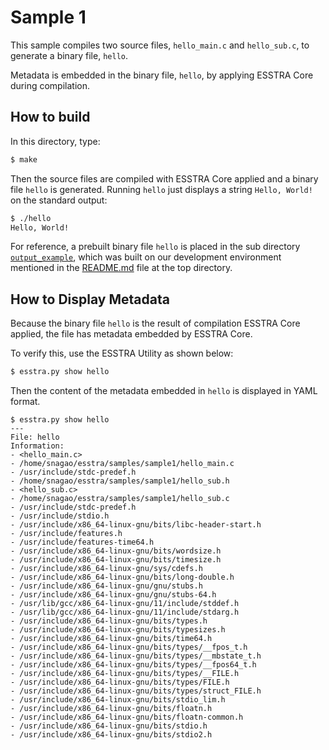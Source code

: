 # Sample 1

This sample compiles two source files, `hello_main.c` and `hello_sub.c`, to
generate a binary file, `hello`.

Metadata is embedded in the binary file, `hello`, by applying ESSTRA Core during
compilation.

## How to build

In this directory, type:

```sh
$ make
```

Then the source files are compiled with ESSTRA Core applied and a binary file
`hello` is generated.
Running `hello` just displays a string `Hello, World!` on the standard output:

```sh
$ ./hello
Hello, World!
```

For reference, a prebuilt binary file `hello` is placed in the sub directory
[`output_example`](./output_example), which was built on our development environment mentioned in
the [README.md](../../README.md#status-of-this-version) file at the top directory.

## How to Display Metadata

Because the binary file `hello` is the result of compilation ESSTRA Core applied,
the file has metadata embedded by ESSTRA Core.

To verify this, use the ESSTRA Utility as shown below:

```sh
$ esstra.py show hello
```

Then the content of the metadata embedded in `hello` is displayed in YAML format.

```
$ esstra.py show hello
---
File: hello
Information:
- <hello_main.c>
- /home/snagao/esstra/samples/sample1/hello_main.c
- /usr/include/stdc-predef.h
- /home/snagao/esstra/samples/sample1/hello_sub.h
- <hello_sub.c>
- /home/snagao/esstra/samples/sample1/hello_sub.c
- /usr/include/stdc-predef.h
- /usr/include/stdio.h
- /usr/include/x86_64-linux-gnu/bits/libc-header-start.h
- /usr/include/features.h
- /usr/include/features-time64.h
- /usr/include/x86_64-linux-gnu/bits/wordsize.h
- /usr/include/x86_64-linux-gnu/bits/timesize.h
- /usr/include/x86_64-linux-gnu/sys/cdefs.h
- /usr/include/x86_64-linux-gnu/bits/long-double.h
- /usr/include/x86_64-linux-gnu/gnu/stubs.h
- /usr/include/x86_64-linux-gnu/gnu/stubs-64.h
- /usr/lib/gcc/x86_64-linux-gnu/11/include/stddef.h
- /usr/lib/gcc/x86_64-linux-gnu/11/include/stdarg.h
- /usr/include/x86_64-linux-gnu/bits/types.h
- /usr/include/x86_64-linux-gnu/bits/typesizes.h
- /usr/include/x86_64-linux-gnu/bits/time64.h
- /usr/include/x86_64-linux-gnu/bits/types/__fpos_t.h
- /usr/include/x86_64-linux-gnu/bits/types/__mbstate_t.h
- /usr/include/x86_64-linux-gnu/bits/types/__fpos64_t.h
- /usr/include/x86_64-linux-gnu/bits/types/__FILE.h
- /usr/include/x86_64-linux-gnu/bits/types/FILE.h
- /usr/include/x86_64-linux-gnu/bits/types/struct_FILE.h
- /usr/include/x86_64-linux-gnu/bits/stdio_lim.h
- /usr/include/x86_64-linux-gnu/bits/floatn.h
- /usr/include/x86_64-linux-gnu/bits/floatn-common.h
- /usr/include/x86_64-linux-gnu/bits/stdio.h
- /usr/include/x86_64-linux-gnu/bits/stdio2.h
```
